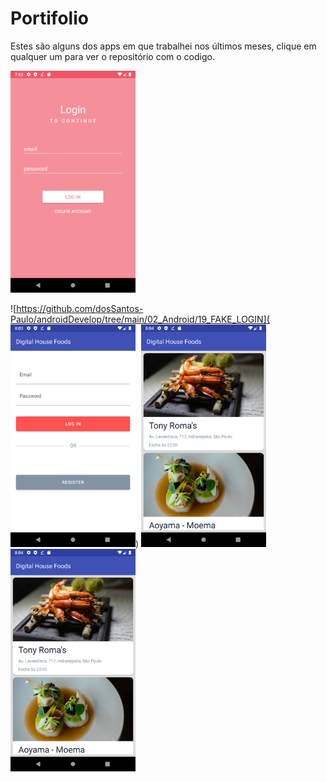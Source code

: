 # Portifolio

Estes são alguns dos apps em que trabalhei nos últimos
meses, clique em qualquer um para ver o repositório com 
o codigo. 

<img src="snapshot/fake-login.png" width="200"/>

>

![https://github.com/dosSantos-Paulo/androidDevelop/tree/main/02_Android/19_FAKE_LOGIN](<img src="snapshot/dh-foods-1.png" width="200"/>)
   <img src="snapshot/dh-foods-2.png" width="200"/>   <img src="snapshot/dh-foods-2.png" width="200"/>
